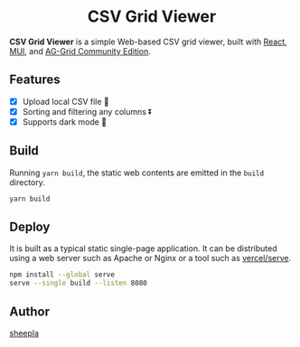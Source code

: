 <div align="center">
  
# CSV Grid Viewer

</div>

**CSV Grid Viewer** is a simple Web-based CSV grid viewer, built with [React](https://react.dev), [MUI](https://mui.com), and [AG-Grid Community Edition](https://www.ag-grid.com/).

<!--
<div align="center" style="display: flex; align-items: center;">
  <img src="https://private-user-images.githubusercontent.com/62412884/358617796-4f45d688-b728-450f-93f6-b0d19dce701e.png" width="30%">
  <img src="https://private-user-images.githubusercontent.com/62412884/358619653-0aa2be7e-45f7-417c-9796-a89485014ae7.png" width="30%">
</div>
-->

## Features

- [x] Upload local CSV file 📝
- [x] Sorting and filtering any columns ⏬
- [x] Supports dark mode 🌙

## Build

Running `yarn build`, the static web contents are emitted in the `build` directory.

```sh
yarn build
```

## Deploy

It is built as a typical static single-page application. 
It can be distributed using a web server such as Apache or Nginx or a tool such as [vercel/serve](https://github.com/vercel/serve).

```sh
npm install --global serve
serve --single build --listen 8080
```

## Author

[sheepla](https://github.com/sheepla)
